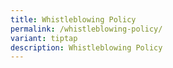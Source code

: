 ```yaml
---
title: Whistleblowing Policy
permalink: /whistleblowing-policy/
variant: tiptap
description: Whistleblowing Policy
---
```

